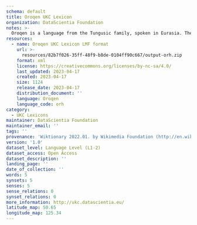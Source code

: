 ```yaml
---
schema: default
title: Oroqen UKC Lexicon
organization: DataScientia Foundation
notes: >-
  Oroqen is a language from the Tungusic family, spoken in Eurasia. The UKC Lexicon of Oroqen is represented as a lexico-semantic network. It consists of words, word senses, synsets, as well as sense-level and synset-level relationships.
resources:
  - name: Oroqen UKC Lexicon LMF format
    url: >-
      resources/82b7f026-35ff-48f9-b8de-0104ff90c667/output-orh.zip
    format: xml
    license: https://creativecommons.org/licenses/by-nc-sa/4.0/
    last_updated: 2023-04-17
    created: 2023-04-17
    size: 1124
    release_date: 2023-04-17
    distribution_document: ''
    language: Oroqen
    language_code: orh
category:
  - UKC Lexicons
maintainer: DataScientia Foundation
maintainer_email: ''
tags: ''
provenance: 'Wiktionary 2022.01. by Wikimedia Foundation (http://en.wiktionary.org); Princeton WordNet 2.1 by Princeton University (https://wordnet.princeton.edu)'
version: '1.0'
dataset_level: Language Level (L1-2)
dataset_access: Open Access
dataset_description: ''
landing_page: ''
date_of_collection: ''
words: 5
synsets: 5
senses: 5
sense_relations: 0
synset_relations: 0
more_information: http://ukc.datascientia.eu/
latitude_map: 50.65
longitude_map: 125.34
---
```

